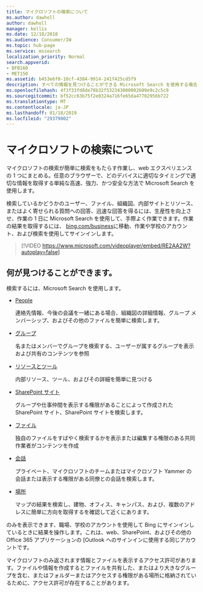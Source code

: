 ```yaml
---
title: マイクロソフトの検索について
ms.author: dawholl
author: dawholl
manager: kellis
ms.date: 12/18/2018
ms.audience: Consumer/IW
ms.topic: hub-page
ms.service: mssearch
localization_priority: Normal
search.appverid:
- BFB160
- MET150
ms.assetid: b453e6f0-10cf-4384-9914-241f425cd5f9
description: すべての情報を見つけることができる Microsoft Search を使用する場合の概要を取得します。
ms.openlocfilehash: 4f3f33fd8de78b32f532343000002609e9c2c5c9
ms.sourcegitcommit: bf52cc63b75f2e0324a716fe65da47702956b722
ms.translationtype: MT
ms.contentlocale: ja-JP
ms.lasthandoff: 01/18/2019
ms.locfileid: "29379002"
---
```

# <a name="about-microsoft-search"></a>マイクロソフトの検索について

マイクロソフトの検索が簡単に検索をもたらす作業し、web エクスペリエンスの 1 つにまとめる。任意のブラウザーで、どのデバイスに適切なタイミングで適切な情報を取得する単純な高速、強力、かつ安全な方法で Microsoft Search を使用します。
  
検索しているかどうかのユーザー、ファイル、組織図、内部サイトとリソース、またはよく寄せられる質問への回答、迅速な回答を得るには、生産性を向上させ、作業の 1 日に Microsoft Search を使用して、手際よく作業できます。作業の結果を取得するには、 [bing.com/business](https://www.bing.com/business)に移動、作業や学校のアカウント、および検索を使用してサインインします。 
  
> [!VIDEO https://www.microsoft.com/videoplayer/embed/RE2AA2W?autoplay=false]

## <a name="what-you-can-find"></a>何が見つけることができます。
  
検索するには、Microsoft Search を使用します。
  
- [People](find-people-and-groups.md)
    
    連絡先情報、今後の会議を一緒にある場合、組織図の詳細情報、グループ メンバーシップ、およびその他のファイルを簡単に検索します。
    
- [グループ](find-people-and-groups.md)
    
    名またはメンバーでグループを検索する、ユーザーが属するグループを表示および共有のコンテンツを参照
    
- [リソースとツール](find-resources-tools-and-more.md)
    
    内部リソース、ツール、およびその詳細を簡単に見つける
    
- [SharePoint サイト](find-sharepoint-sites.md)
    
    グループや仕事仲間を表示する権限があることによって作成された SharePoint サイト、SharePoint サイトを検索します。
    
- [ファイル](find-files.md)
    
    独自のファイルをすばやく検索するかを表示または編集する権限のある共同作業者がコンテンツを作成
    
- [会話](find-conversations.md)
    
    プライベート、マイクロソフトのチームまたはマイクロソフト Yammer の会話または表示する権限がある同僚との会話を検索します。
    
- [場所](find-locations.md)
    
    マップの結果を検索し、建物、オフィス、キャンパス、および、複数のアドレスに簡単に方向を取得するを確認して近くにあります。    
    
のみを表示できます、職場、学校のアカウントを使用して Bing にサインインしているときに結果を操作します。これは、web、SharePoint、およびその他の Office 365 アプリケーションの [Outlook へのサインインに使用する同じアカウントです。 
  
マイクロソフトのみ返されます情報とファイルを表示するアクセス許可があります。ファイルや情報を作成するとファイルを共有した、またはより大きなグループを含む、またはフォルダーまたはアクセスする権限がある場所に格納されているために、アクセス許可が存在することがあります。

  

